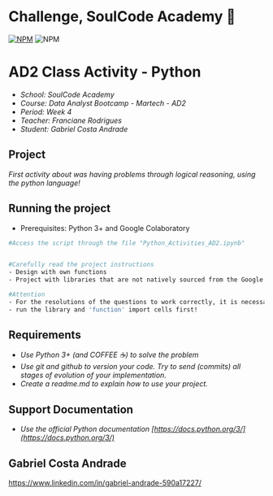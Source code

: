 # Challenge, SoulCode Academy 👋

[![NPM](https://img.shields.io/npm/l/react)](https://github.com/GaabrielCoosta/Changelle_HandTalk/blob/main/LICENSE)
![NPM](https://img.shields.io/static/v1?label=Python&message=3.10&color=<COLOR>&logo=python)

 # AD2 Class Activity - Python
 
- *School: SoulCode Academy*
- *Course: Data Analyst Bootcamp - Martech - AD2*
- *Period: Week 4*
- *Teacher: Franciane Rodrigues*
- *Student: Gabriel Costa Andrade*

 ## **Project**

*First activity about was having problems through logical reasoning, using the python language!*


## Running the project
- Prerequisites: Python 3+ and Google Colaboratory


```bash
#Access the script through the file "Python_Activities_AD2.ipynb"


#Carefully read the project instructions
- Design with own functions
- Project with libraries that are not natively sourced from the Google Colab tool

#Attention
- For the resolutions of the questions to work correctly, it is necessary to
- run the library and 'function' import cells first!
```


## Requirements

- *Use Python 3+ (and COFFEE ☕️) to solve the problem*
- *Use *git* and *github* to version your code. Try to send (commits) all stages of evolution of your implementation.*
- *Create a readme.md to explain how to use your project.*


## Support Documentation

- *Use the official Python documentation
    [https://docs.python.org/3/](https://docs.python.org/3/)*


## Gabriel Costa Andrade

https://www.linkedin.com/in/gabriel-andrade-590a17227/

